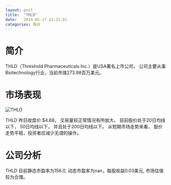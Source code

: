```yaml
---
layout: post
title:  "THLD"
date:   2014-02-17 12:21:41
categories: 观点
---
```


# 简介
THLD（Threshold Pharmaceuticals Inc.）是USA著名上市公司，
公司主要从事Biotechnology行业，当前市值273.98百万美元。

# 市场表现

![THLD](http://finviz.com/chart.ashx?t=THLD&ty=c&ta=1&p=d&s=l)

THLD 昨日收盘价 $4.68，
交易量较正常情况有所放大。
目前股价处于20日均线以下，
50日均线以下，
并且处于200日均线以下。
从短期市场走势来看，
股价走势平稳，投资者应减少无谓的操作。

# 公司分析
THLD 目前静态市盈率为156.0, 动态市盈率为nan，每股收益0.03美元,
市场估值较为合理。
